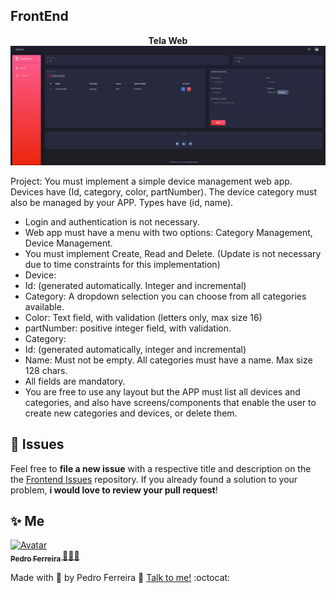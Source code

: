 ## FrontEnd


<p align="center">
  <strong>Tela Web</strong> <br />
  <img src="https://github.com/PF-Henrique/test-frontend-eldorado/blob/master/.docs/frontend.png" alt="Demonstração da plataforma Happy" />
</p>

Project:
You must implement a simple device management web app. Devices have (Id, category, color,
partNumber). The device category must also be managed by your APP. Types have (id, name).
- Login and authentication is not necessary.
- Web app must have a menu with two options: Category Management, Device
Management.
- You must implement Create, Read and Delete. (Update is not necessary due to time
constraints for this implementation)
- Device:
- Id: (generated automatically. Integer and incremental)
- Category: A dropdown selection you can choose from all categories available.
- Color: Text field, with validation (letters only, max size 16)
- partNumber: positive integer field, with validation.
- Category:
- Id: (generated automatically, integer and incremental)
- Name: Must not be empty. All categories must have a name. Max size 128 chars.
- All fields are mandatory.
- You are free to use any layout but the APP must list all devices and categories, and also
have screens/components that enable the user to create new categories and devices, or
delete them.


## 🐛 Issues

Feel free to **file a new issue** with a respective title and description on the the [Frontend Issues](https://github.com/PF-Henrique/test-frontend-eldorado/issues) repository. If you already found a solution to your problem, **i would love to review your pull request**!


## ✨ Me

<a href="https:https://github.com/PF-Henrique/">
  <img src="https://avatars1.githubusercontent.com/u/48561196?s=460&u=5b39cdc8c6d447868ca0caac900f1ee7a1793962&v=4" width= "50px;" height= "50px;" alt="Avatar"/>
  <br />
 <sub>
  <b>
    Pedro Ferreira
  </b>
</sub>
</a> 
<a href="<a href="https:https://github.com/PF-Henrique/" title="proffy">🚀👩‍🚀</a>
<br />

Made with 💙 by Pedro Ferreira 👋 [Talk to me!](https://www.linkedin.com/in/pedro-ferreira-148503b8/) :octocat:
